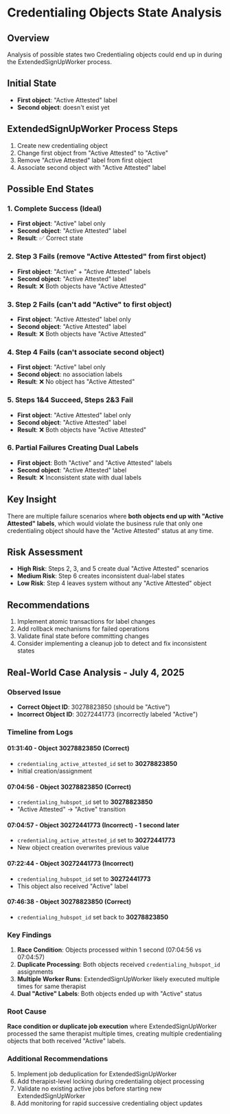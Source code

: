 # Credentialing Objects State Analysis

## Overview
Analysis of possible states two Credentialing objects could end up in during the ExtendedSignUpWorker process.

## Initial State
- **First object**: "Active Attested" label
- **Second object**: doesn't exist yet

## ExtendedSignUpWorker Process Steps
1. Create new credentialing object
2. Change first object from "Active Attested" to "Active" 
3. Remove "Active Attested" label from first object
4. Associate second object with "Active Attested" label

## Possible End States

### 1. **Complete Success** (Ideal)
- **First object**: "Active" label only
- **Second object**: "Active Attested" label
- **Result**: ✅ Correct state

### 2. **Step 3 Fails** (remove "Active Attested" from first object)
- **First object**: "Active" + "Active Attested" labels
- **Second object**: "Active Attested" label  
- **Result**: ❌ Both objects have "Active Attested"

### 3. **Step 2 Fails** (can't add "Active" to first object)
- **First object**: "Active Attested" label only
- **Second object**: "Active Attested" label
- **Result**: ❌ Both objects have "Active Attested"

### 4. **Step 4 Fails** (can't associate second object)
- **First object**: "Active" label only
- **Second object**: no association labels
- **Result**: ❌ No object has "Active Attested"

### 5. **Steps 1&4 Succeed, Steps 2&3 Fail**
- **First object**: "Active Attested" label only
- **Second object**: "Active Attested" label
- **Result**: ❌ Both objects have "Active Attested"

### 6. **Partial Failures Creating Dual Labels**
- **First object**: Both "Active" and "Active Attested" labels
- **Second object**: "Active Attested" label
- **Result**: ❌ Inconsistent state with dual labels

## Key Insight
There are multiple failure scenarios where **both objects end up with "Active Attested" labels**, which would violate the business rule that only one credentialing object should have the "Active Attested" status at any time.

## Risk Assessment
- **High Risk**: Steps 2, 3, and 5 create dual "Active Attested" scenarios
- **Medium Risk**: Step 6 creates inconsistent dual-label states
- **Low Risk**: Step 4 leaves system without any "Active Attested" object

## Recommendations
1. Implement atomic transactions for label changes
2. Add rollback mechanisms for failed operations
3. Validate final state before committing changes
4. Consider implementing a cleanup job to detect and fix inconsistent states

## Real-World Case Analysis - July 4, 2025

### Observed Issue
- **Correct Object ID**: 30278823850 (should be "Active")
- **Incorrect Object ID**: 30272441773 (incorrectly labeled "Active")

### Timeline from Logs

#### 01:31:40 - Object 30278823850 (Correct)
- `credentialing_active_attested_id` set to **30278823850**
- Initial creation/assignment

#### 07:04:56 - Object 30278823850 (Correct) 
- `credentialing_hubspot_id` set to **30278823850**
- "Active Attested" → "Active" transition

#### 07:04:57 - Object 30272441773 (Incorrect) - **1 second later**
- `credentialing_active_attested_id` set to **30272441773** 
- New object creation overwrites previous value

#### 07:22:44 - Object 30272441773 (Incorrect)
- `credentialing_hubspot_id` set to **30272441773**
- This object also received "Active" label

#### 07:46:38 - Object 30278823850 (Correct)
- `credentialing_hubspot_id` set back to **30278823850**

### Key Findings

1. **Race Condition**: Objects processed within 1 second (07:04:56 vs 07:04:57)
2. **Duplicate Processing**: Both objects received `credentialing_hubspot_id` assignments
3. **Multiple Worker Runs**: ExtendedSignUpWorker likely executed multiple times for same therapist
4. **Dual "Active" Labels**: Both objects ended up with "Active" status

### Root Cause
**Race condition or duplicate job execution** where ExtendedSignUpWorker processed the same therapist multiple times, creating multiple credentialing objects that both received "Active" labels.

### Additional Recommendations
5. Implement job deduplication for ExtendedSignUpWorker
6. Add therapist-level locking during credentialing object processing
7. Validate no existing active jobs before starting new ExtendedSignUpWorker
8. Add monitoring for rapid successive credentialing object updates